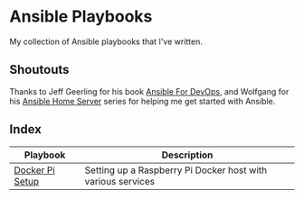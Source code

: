 # Ansible Playbooks

My collection of Ansible playbooks that I've written.

## Shoutouts

Thanks to Jeff Geerling for his book [Ansible For DevOps](https://www.ansiblefordevops.com/), and Wolfgang for his [Ansible Home Server](https://www.youtube.com/watch?v=Z7p9-m4cimg&list=PLkxWXio1KmRoZd88WbrnSnQM5MJY5PjH2&pp=iAQB) series for helping me get started with Ansible.

## Index

| Playbook                             | Description                                                 |
| ------------------------------------ | ----------------------------------------------------------- |
| [Docker Pi Setup](./docker-pi-setup) | Setting up a Raspberry Pi Docker host with various services |
